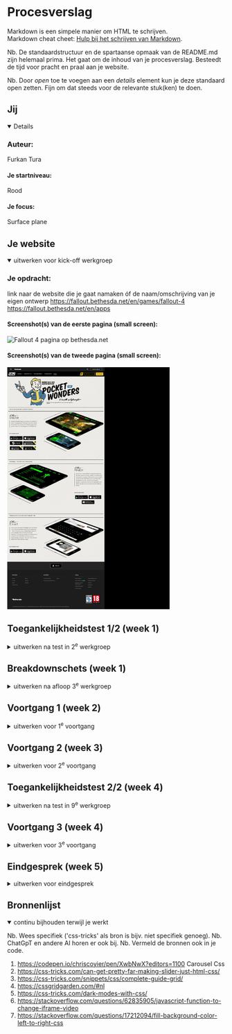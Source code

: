 # Procesverslag
Markdown is een simpele manier om HTML te schrijven.  
Markdown cheat cheet: [Hulp bij het schrijven van Markdown](https://github.com/adam-p/markdown-here/wiki/Markdown-Cheatsheet).

Nb. De standaardstructuur en de spartaanse opmaak van de README.md zijn helemaal prima. Het gaat om de inhoud van je procesverslag. Besteedt de tijd voor pracht en praal aan je website.

Nb. Door *open* toe te voegen aan een *details* element kun je deze standaard open zetten. Fijn om dat steeds voor de relevante stuk(ken) te doen.





## Jij

<details open>

  ### Auteur:
  Furkan Tura

  #### Je startniveau:
  Rood

  #### Je focus:
  Surface plane
 
</details>





## Je website

<details open>
  <summary>uitwerken voor kick-off werkgroep</summary>

  ### Je opdracht:
  link naar de website die je gaat namaken óf de naam/omschrijving van je eigen ontwerp
  https://fallout.bethesda.net/en/games/fallout-4
  https://fallout.bethesda.net/en/apps
  
  #### Screenshot(s) van de eerste pagina (small screen): 
  <img src="readme-images\fallout.bethesda.net_en_games_fallout-4.png" width="375px" alt="Fallout 4 pagina op bethesda.net">

  #### Screenshot(s) van de tweede pagina (small screen):
  <img src="readme-images\fallout.bethesda.net_en_apps.png" width="375px" alt="Apps pagina voor Fallout 4 op bethesda.net">
 
</details>



## Toegankelijkheidstest 1/2 (week 1)

<details>
  <summary>uitwerken na test in 2<sup>e</sup> werkgroep</summary>
  Link naar test
  https://docs.google.com/document/d/152VWy9axcYVYJL9g7FBjnwfO5Nzs3bG4XXyLcdn5mAI/edit?usp=sharing 
  
  ### Bevindingen
  Deze website gebruikt heel veel classes die maar 1 gebruikt worden, Img hebben geen alt, Geen dark en lightmode en de headings springen heel veel heen en slaan headings over.

</details>



## Breakdownschets (week 1)

<details>
  <summary>uitwerken na afloop 3<sup>e</sup> werkgroep</summary>

  ### de hele pagina: 
  <img src="readme-images\Breakdown.png" width="375px" alt="breakdown van de hele pagina">
</details>





## Voortgang 1 (week 2)

<details>
  <summary>uitwerken voor 1<sup>e</sup> voortgang</summary>

  ### Stand van zaken
  Begonnen met opzet van pagina en als allereerste een hamburger menu in de nav
  Verder gegaan met nav menu en begonnen aan content verwerken met als allereerste de about fallout section. 
  geen uitdagingen op misschien de lijn naast de tekst na.

  ### Agenda voor meeting
  samen met je groepje opstellen

  | student 1      | student 2          | student 3    | student 4        |
  | ---            | ---                | ---          | ---              |
  | dit bespreken  | en dit             | en ik dit    | en dan ik dat    |
  | en dat ook nog | dit als er tijd is | nog een punt | dit wil ik zeker |
  | ...            | ...                | ...          | ...              |


  ### Verslag van meeting
  hier na afloop snel de uitkomsten van de meeting vastleggen

  - punt 1
  - punt 2
  - nog een punt
  - ...

</details>





## Voortgang 2 (week 3)

<details>
  <summary>uitwerken voor 2<sup>e</sup> voortgang</summary>

  ### Stand van zaken
  Heb de Features section afgemaakt met een css caroussel en heb ook de add on content section afgemaakt. 
  Alles ging soepel maar de caroussel werkt niet helemaal naar wensen zoals de bolletjes blijven niet wit wanneer je er op drukt en hij springt naar de knoppen ipv de top van de section.

  Html code van de features section, Voor de css check mijn commit: 0a08185
  <img src="readme-images/Featurescode.png" width="375px" alt="html code van features">

  Html code van de add ons section, Voor de css check mijn commit: b57a362
  <img src="readme-images/Add-ons-code.png" width="375px" alt="html code van add ons section">

  ### Agenda voor meeting
  samen met je groepje opstellen

  | student 1      | student 2          | student 3    | student 4        |
  | ---            | ---                | ---          | ---              |
  | dit bespreken  | en dit             | en ik dit    | en dan ik dat    |
  | en dat ook nog | dit als er tijd is | nog een punt | dit wil ik zeker |
  | ...            | ...                | ...          | ...              |


  ### Verslag van meeting
  hier na afloop snel de uitkomsten van de meeting vastleggen

  - punt 1
  - punt 2
  - nog een punt
- ...

</details>





## Toegankelijkheidstest 2/2 (week 4)

<details>
  <summary>uitwerken na test in 9<sup>e</sup> werkgroep</summary>
  	https://docs.google.com/document/d/1dz-vEOPQcTrGItx6XxtF_ZAf8_3S5cT6nJG3h55ZKs8/edit?usp=sharing Link naar Test 2
  ### Bevindingen
  -Niet alle img hebben een alt. 
  
  Slaagt voor bijna alle onderdelen na een paar korte updates zoals alt text toevoegen aan img's en een darkmode die is gebaseerd op de user system settings
  de code daarvan is terug te vinden in commit(e7521e7).

</details>





## Voortgang 3 (week 4)

<details>
  <summary>uitwerken voor 3<sup>e</sup> voortgang</summary>

  ### Stand van zaken
  Veel werk aan de verschillende onderdelen van de media section zoals het vormgeven van de alle 2 soorten pagina's met 1 stukje voor afbeeldingen en 1 stukje voor videos en afbeelding. 
  Special section afgemaakt met een klein stukje javascript(Switch case die wisselt van src van de iframe met een id). Wat niet helemaal werkt op dit moment is het positioneren van de video over de afbeelding heen want het moest gehard code worden wat niet ideaal is maar goed genoeg voor deze situatie.



  ### Agenda voor meeting
  samen met je groepje opstellen

  | student 1      | student 2          | student 3    | student 4        |
  | ---            | ---                | ---          | ---              |
  | dit bespreken  | en dit             | en ik dit    | en dan ik dat    |
  | en dat ook nog | dit als er tijd is | nog een punt | dit wil ik zeker |
  | ...            | ...                | ...          | ...              |


  ### Verslag van meeting
  hier na afloop snel de uitkomsten van de meeting vastleggen

  - punt 1
  - punt 2
  - nog een punt
  - ...

</details>





## Eindgesprek (week 5)

<details>
  <summary>uitwerken voor eindgesprek</summary>

  ### Je uitkomst - karakteristiek screenshots:
  <img src="readme-images/dummy-plaatje.jpg" width="375px" alt="uitomst opdracht 1">


  ### Dit ging goed/Heb ik geleerd: 
  Het programmeren ging best makkelijk en het ging best wel goed en ik heb ook geleerd om meer gestructureerd te programmeren ipv heel veel classes voor losse elementen.\
  Ik vond het ook fijn om een keer niet een website te moeten ontwerpen maar iets namaken omdat meer kon focussen op het programmeren en elementen werkend krijgen.
  
  <img src="readme-images/Screenshot1.jpg" width="375px" alt="Screenshot 1">


  ### Dit was lastig/Is niet gelukt:
  Ik had niet veel problemen die ik niet kon oplossen, Javascript was wel een beetje lastig maar nadat ik het voor mezelf had opgedeeld werd het een stuk makkelijker.\
  De Media section was verreweg het lastigste omdat er zoveel content in zit want naar dat ik voor 5 verschillende sections moest maken moest het ook werkend zijn met javascript uiteindelijk heb ik het bereikt met een functie die kijkt naar veranderingen van de drop down en zet daarna de sections die over 1 komen de display mode naar block van none.\

  <img src="readme-images/Javascript.jpg" width="375px" alt="javascript code">
</details>





## Bronnenlijst

<details open>
  <summary>continu bijhouden terwijl je werkt</summary>

  Nb. Wees specifiek ('css-tricks' als bron is bijv. niet specifiek genoeg). 
  Nb. ChatGpT en andere AI horen er ook bij.
  Nb. Vermeld de bronnen ook in je code.
  1. https://codepen.io/chriscoyier/pen/XwbNwX?editors=1100 Carousel Css
  2. https://css-tricks.com/can-get-pretty-far-making-slider-just-html-css/ 
  3. https://css-tricks.com/snippets/css/complete-guide-grid/ 
  4. https://cssgridgarden.com/#nl 
  5. https://css-tricks.com/dark-modes-with-css/
  6. https://stackoverflow.com/questions/62835905/javascript-function-to-change-iframe-video 
  7. https://stackoverflow.com/questions/17212094/fill-background-color-left-to-right-css 

</details>